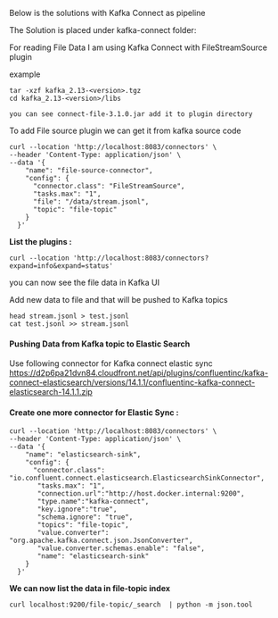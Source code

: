 
Below is the solutions with Kafka Connect as pipeline

The  Solution is placed under kafka-connect folder:

For reading File Data I am using Kafka Connect with FileStreamSource plugin

example 
```
tar -xzf kafka_2.13-<version>.tgz
cd kafka_2.13-<version>/libs

you can see connect-file-3.1.0.jar add it to plugin directory

```
To add File source plugin we can get it from kafka source code 


```
curl --location 'http://localhost:8083/connectors' \
--header 'Content-Type: application/json' \
--data '{
    "name": "file-source-connector",
    "config": {
      "connector.class": "FileStreamSource",
      "tasks.max": "1",
      "file": "/data/stream.jsonl",
      "topic": "file-topic"
    }
  }'

```

**List the plugins :**
```
curl --location 'http://localhost:8083/connectors?expand=info&expand=status'

```


you can now see the file data in Kafka UI 

Add new data to file and that will be pushed to Kafka topics 
```
head stream.jsonl > test.jsonl
cat test.jsonl >> stream.jsonl

```

#### **Pushing Data from Kafka topic to Elastic Search**

Use following connector for Kafka connect elastic sync 
https://d2p6pa21dvn84.cloudfront.net/api/plugins/confluentinc/kafka-connect-elasticsearch/versions/14.1.1/confluentinc-kafka-connect-elasticsearch-14.1.1.zip


#### Create  one more connector for Elastic Sync :

```
curl --location 'http://localhost:8083/connectors' \
--header 'Content-Type: application/json' \
--data '{
    "name": "elasticsearch-sink",
    "config": {
      "connector.class": "io.confluent.connect.elasticsearch.ElasticsearchSinkConnector",
       "tasks.max": "1",
       "connection.url":"http://host.docker.internal:9200",
       "type.name":"kafka-connect",
       "key.ignore":"true",
       "schema.ignore": "true",
       "topics": "file-topic",
       "value.converter": "org.apache.kafka.connect.json.JsonConverter",
       "value.converter.schemas.enable": "false",
       "name": "elasticsearch-sink"
    }
  }'
```

**We can now list the data in file-topic index** 

```
curl localhost:9200/file-topic/_search  | python -m json.tool
```
